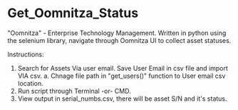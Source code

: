 # Get_Oomnitza_Status
"Oomnitza" - Enterprise Technology Management. Written in python using the selenium library, navigate through Oomnitza UI to collect asset statuses. 

Instructions:
1. Search for Assets Via user email. Save User Email in csv file and import VIA csv.
  a. Chnage file path in "get_users()" function to User email csv location.
2. Run script through Terminal -or- CMD.
3. View output in serial_numbs.csv, there will be asset S/N and it's status.
